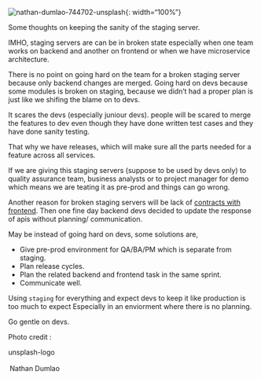 ![nathan-dumlao-744702-unsplash](https://s3.ap-south-1.amazonaws.com/revathskumar-blog-images/2019/staging-servers/nathan-dumlao-744702-unsplash.jpg){: width=“100%”}

Some thoughts on keeping the sanity of the staging server.

IMHO, staging servers are can be in broken state especially when one team works on backend and another on frontend or when we have microservice architecture.

There is no point on going hard on the team for a broken staging server because only backend changes are merged. Going hard on devs because some modules is broken on staging, because we didn’t had a proper plan is just like we shifing the blame on to devs.

It scares the devs (especially juniour devs). people will be scared to merge the features to dev even though they have done written test cases and they have done sanity testing.

That why we have releases, which will make sure all the parts needed for a feature across all services.

If we are giving this staging servers (suppose to be used by devs only) to quality assurance team, business analysts or to project manager for demo which means we are teating it as pre-prod and things can go wrong.

Another reason for broken staging servers will be lack of [contracts with frontend](/2018/12/opinion-unblocking-frontend.html). Then one fine day backend devs decided to update the response of apis without planning/ communication.

May be instead of going hard on devs, some solutions are,

-   Give pre-prod environment for QA/BA/PM which is separate from staging.
-   Plan release cycles.
-   Plan the related backend and frontend task in the same sprint.
-   Communicate well.

Using `staging` for everything and expect devs to keep it like production is too much to expect Especially in an enviorment where there is no planning.

Go gentle on devs.

Photo credit :

unsplash-logo

<span style="display:inline-block;padding:2px 3px">Nathan Dumlao</span>
